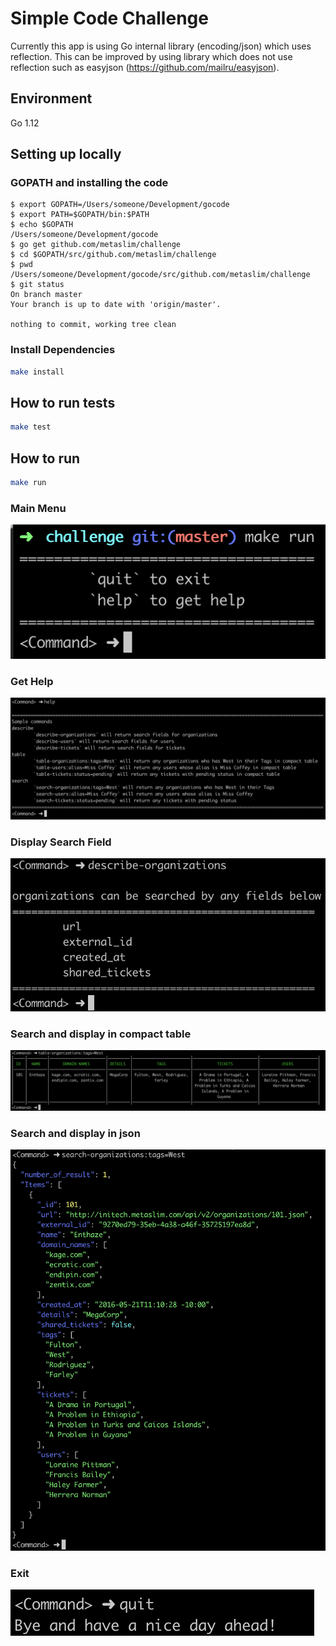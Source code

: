 # Simple Code Challenge

Currently this app is using Go internal library (encoding/json) which uses reflection. This can be improved by using library which does not use reflection such as easyjson (https://github.com/mailru/easyjson).

## Environment

Go 1.12

## Setting up locally

### GOPATH and installing the code
```
$ export GOPATH=/Users/someone/Development/gocode
$ export PATH=$GOPATH/bin:$PATH
$ echo $GOPATH
/Users/someone/Development/gocode
$ go get github.com/metaslim/challenge
$ cd $GOPATH/src/github.com/metaslim/challenge
$ pwd
/Users/someone/Development/gocode/src/github.com/metaslim/challenge
$ git status
On branch master
Your branch is up to date with 'origin/master'.

nothing to commit, working tree clean
```

### Install Dependencies
```sh
make install
```

## How to run tests

```sh
make test

```

## How to run

```sh
make run
```

### Main Menu
![Search menu](search-menu.png)

### Get Help
![Help](search-help.png)

### Display Search Field
![Display search field](search-field.png)

### Search and display in compact table
![Display search result in compact table](search-table.png)

### Search and display in json
![Display search result in colored json](search-json.png)

### Exit
![Quit](search-quit.png)

